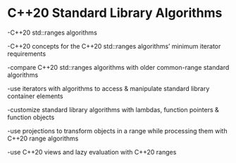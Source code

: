 # C++20 Standard Library Algorithms
-C++20 std::ranges algorithms

-C++20 concepts for the C++20 std::ranges algorithms’ minimum iterator requirements

-compare C++20 std::ranges algorithms with older common-range standard algorithms

-use iterators with algorithms to access & manipulate standard library container elements

-customize standard library algorithms with lambdas, function pointers & function objects

-use projections to transform objects in a range while processing them with C++20 range algorithms

-use C++20 views and lazy evaluation with C++20 ranges
